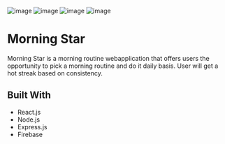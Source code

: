 ![image](https://user-images.githubusercontent.com/50410315/154956374-edc9be3c-a484-4038-9531-e23c277fb134.png)
![image](https://user-images.githubusercontent.com/50410315/154956610-019e6066-b2a5-4fae-bfb5-6bfbc1a9f3ff.png)
![image](https://user-images.githubusercontent.com/50410315/154956529-f092fcdb-406f-4f2d-b265-0b1fed687c2d.png)
![image](https://user-images.githubusercontent.com/50410315/154956667-04a47f53-bc76-47f7-854c-564f40b91c9b.png)

# Morning Star
Morning Star is a morning routine webapplication that offers users the opportunity to pick a morning routine and do it daily basis. User will get a hot streak based on consistency.

## Built With
* React.js
* Node.js
* Express.js
* Firebase
